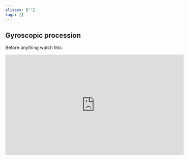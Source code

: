 ```yaml
---
aliases: [""]
tags: []
---
```


## Gyroscopic procession
Before anything watch this:

<iframe width="560" height="315" src="https://www.youtube.com/watch?v=n5bKzBZ7XuM" frameborder="0" allow="">

